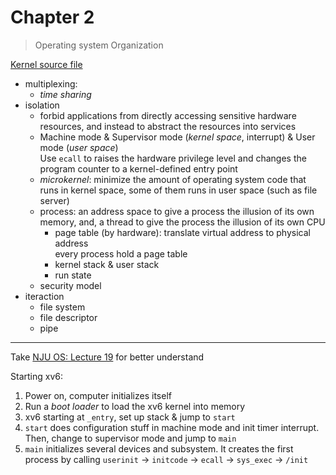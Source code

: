 # Chapter 2

> Operating system Organization

[Kernel source file](../xv6-book.pdf#page=25)

* multiplexing:
    * *time sharing*
* isolation
    * forbid applications from directly accessing sensitive hardware resources,
      and instead to abstract the resources into services
    * Machine mode & Supervisor mode (*kernel space*, interrupt) & User mode (*user space*)<br/>
      Use `ecall` to raises the hardware privilege level and changes the program
      counter to a kernel-defined entry point
    * *microkernel*: minimize the amount of operating system code that runs in
      kernel space, some of them runs in user space (such as file server)
    * process: an address space to give a process the illusion of its own memory,
      and, a thread to give the process the illusion of its own CPU
        * page table (by hardware): translate virtual address to physical address<br/>
          every process hold a page table
        * kernel stack & user stack
        * run state
    * security model
* iteraction
    * file system
    * file descriptor
    * pipe

---

Take [NJU OS: Lecture 19](https://www.bilibili.com/video/BV1eA4y1Q76T/) for
better understand

Starting xv6:
1. Power on, computer initializes itself
2. Run a *boot loader* to load the xv6 kernel into memory
3. xv6 starting at `_entry`, set up stack & jump to `start`
4. `start` does configuration stuff in machine mode and init timer interrupt.
   Then, change to supervisor mode and jump to `main`
5. `main` initializes several devices and subsystem. It creates the first process
   by calling `userinit` -> `initcode` -> `ecall` -> `sys_exec` -> `/init`

